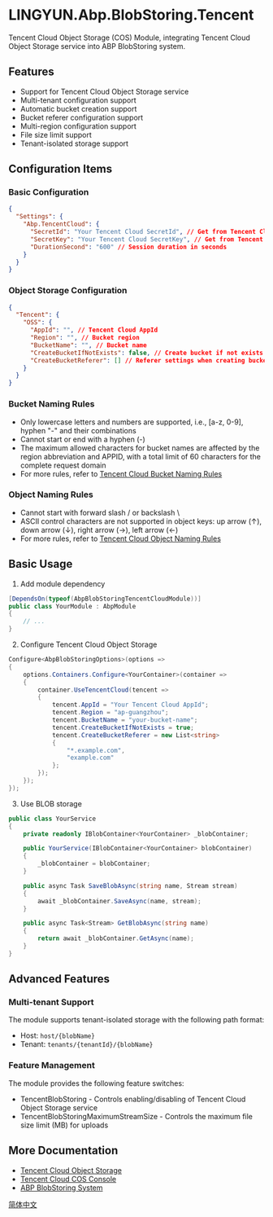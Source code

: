 # LINGYUN.Abp.BlobStoring.Tencent

Tencent Cloud Object Storage (COS) Module, integrating Tencent Cloud Object Storage service into ABP BlobStoring system.

## Features

* Support for Tencent Cloud Object Storage service
* Multi-tenant configuration support
* Automatic bucket creation support
* Bucket referer configuration support
* Multi-region configuration support
* File size limit support
* Tenant-isolated storage support

## Configuration Items

### Basic Configuration

```json
{
  "Settings": {
    "Abp.TencentCloud": {
      "SecretId": "Your Tencent Cloud SecretId", // Get from Tencent Cloud Console
      "SecretKey": "Your Tencent Cloud SecretKey", // Get from Tencent Cloud Console
      "DurationSecond": "600" // Session duration in seconds
    }
  }
}
```

### Object Storage Configuration

```json
{
  "Tencent": {
    "OSS": {
      "AppId": "", // Tencent Cloud AppId
      "Region": "", // Bucket region
      "BucketName": "", // Bucket name
      "CreateBucketIfNotExists": false, // Create bucket if not exists
      "CreateBucketReferer": [] // Referer settings when creating bucket
    }
  }
}
```

### Bucket Naming Rules

* Only lowercase letters and numbers are supported, i.e., [a-z, 0-9], hyphen "-" and their combinations
* Cannot start or end with a hyphen (-)
* The maximum allowed characters for bucket names are affected by the region abbreviation and APPID, with a total limit of 60 characters for the complete request domain
* For more rules, refer to [Tencent Cloud Bucket Naming Rules](https://cloud.tencent.com/document/product/436/13312)

### Object Naming Rules

* Cannot start with forward slash / or backslash \\
* ASCII control characters are not supported in object keys: up arrow (↑), down arrow (↓), right arrow (→), left arrow (←)
* For more rules, refer to [Tencent Cloud Object Naming Rules](https://cloud.tencent.com/document/product/436/13324)

## Basic Usage

1. Add module dependency
```csharp
[DependsOn(typeof(AbpBlobStoringTencentCloudModule))]
public class YourModule : AbpModule
{
    // ...
}
```

2. Configure Tencent Cloud Object Storage
```csharp
Configure<AbpBlobStoringOptions>(options =>
{
    options.Containers.Configure<YourContainer>(container =>
    {
        container.UseTencentCloud(tencent =>
        {
            tencent.AppId = "Your Tencent Cloud AppId";
            tencent.Region = "ap-guangzhou";
            tencent.BucketName = "your-bucket-name";
            tencent.CreateBucketIfNotExists = true;
            tencent.CreateBucketReferer = new List<string>
            {
                "*.example.com",
                "example.com"
            };
        });
    });
});
```

3. Use BLOB storage
```csharp
public class YourService
{
    private readonly IBlobContainer<YourContainer> _blobContainer;

    public YourService(IBlobContainer<YourContainer> blobContainer)
    {
        _blobContainer = blobContainer;
    }

    public async Task SaveBlobAsync(string name, Stream stream)
    {
        await _blobContainer.SaveAsync(name, stream);
    }

    public async Task<Stream> GetBlobAsync(string name)
    {
        return await _blobContainer.GetAsync(name);
    }
}
```

## Advanced Features

### Multi-tenant Support

The module supports tenant-isolated storage with the following path format:
* Host: `host/{blobName}`
* Tenant: `tenants/{tenantId}/{blobName}`

### Feature Management

The module provides the following feature switches:

* TencentBlobStoring - Controls enabling/disabling of Tencent Cloud Object Storage service
* TencentBlobStoringMaximumStreamSize - Controls the maximum file size limit (MB) for uploads

## More Documentation

* [Tencent Cloud Object Storage](https://cloud.tencent.com/document/product/436)
* [Tencent Cloud COS Console](https://console.cloud.tencent.com/cos)
* [ABP BlobStoring System](https://docs.abp.io/en/abp/latest/Blob-Storing)

[简体中文](./README.md)
